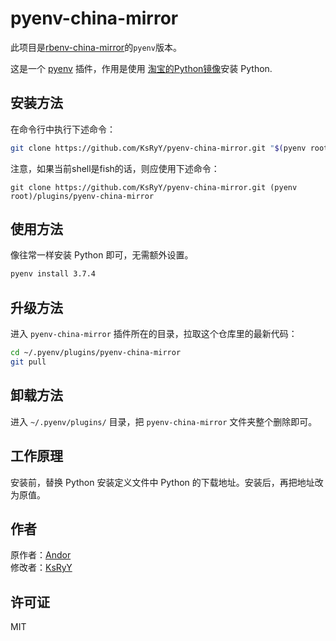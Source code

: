 # pyenv-china-mirror

此项目是[rbenv-china-mirror](https://github.com/AndorChen/rbenv-china-mirror)的`pyenv`版本。

这是一个 [pyenv](https://github.com/pyenv/pyenv) 插件，作用是使用 [淘宝的Python镜像](https://npm.taobao.org/mirrors/python/)安装 Python.

## 安装方法

在命令行中执行下述命令：

```sh
git clone https://github.com/KsRyY/pyenv-china-mirror.git "$(pyenv root)"/plugins/pyenv-china-mirror
```

注意，如果当前shell是fish的话，则应使用下述命令：

``` fish
git clone https://github.com/KsRyY/pyenv-china-mirror.git (pyenv root)/plugins/pyenv-china-mirror
```

## 使用方法

像往常一样安装 Python 即可，无需额外设置。

```sh
pyenv install 3.7.4
```

## 升级方法

进入 `pyenv-china-mirror` 插件所在的目录，拉取这个仓库里的最新代码：

```sh
cd ~/.pyenv/plugins/pyenv-china-mirror
git pull
```

## 卸载方法

进入 `~/.pyenv/plugins/` 目录，把 `pyenv-china-mirror` 文件夹整个删除即可。

## 工作原理

安装前，替换 Python 安装定义文件中 Python 的下载地址。安装后，再把地址改为原值。

## 作者

原作者：[Andor](http://about.ac)  
修改者：[KsRyY](https://konomo.now.sh)

## 许可证

MIT
